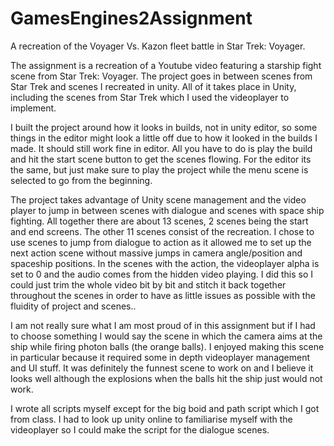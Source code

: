 # GamesEngines2Assignment
 A recreation of the Voyager Vs. Kazon fleet battle in Star Trek: Voyager.
 
 The assignment is a recreation of a Youtube video featuring a starship fight scene from Star Trek: Voyager.
 The project goes in between scenes from Star Trek and scenes I recreated in unity. All of it takes place in Unity, including the scenes from Star Trek which I used the videoplayer to implement.
 
 I built the project around how it looks in builds, not in unity editor, so some things in the editor might look a little off due to how it looked in the builds I made. It should still work fine in editor. All you have to do is play the build and hit the start scene button to get the scenes flowing. For the editor its the same, but just make sure to play the project while the menu scene is selected to go from the beginning.
 
 The project takes advantage of Unity scene management and the video player to jump in between scenes with dialogue and scenes with space ship fighting. All together there are about 13 scenes, 2 scenes being the start and end screens. The other 11 scenes consist of the recreation. I chose to use scenes to jump from dialogue to action as it allowed me to set up the next action scene without massive jumps in camera angle/position and spaceship positions. In the scenes with the action, the videoplayer alpha is set to 0 and the audio comes from the hidden video playing. I did this so I could just trim the whole video bit by bit and stitch it back together throughout the scenes in order to have as little issues as possible with the fluidity of project and scenes..
 
 I am not really sure what I am most proud of in this assignment but if I had to choose something I would say the scene in which the camera aims at the ship while firing photon balls (the orange balls). I enjoyed making this scene in particular because it required some in depth videoplayer management and UI stuff. It was definitely the funnest scene to work on and I believe it looks well although the explosions when the balls hit the ship just would not work.
 
 I wrote all scripts myself except for the big boid and path script which I got from class. I had to look up unity online to familiarise myself with the videoplayer so I could make the script for the dialogue scenes.
